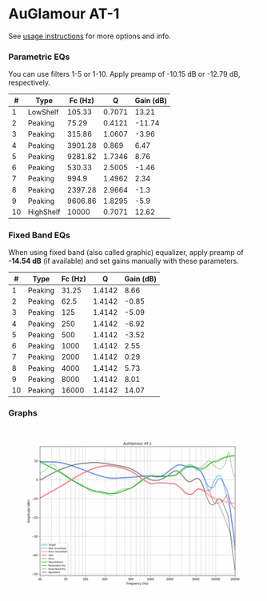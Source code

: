 # AuGlamour AT-1
See [usage instructions](https://github.com/jaakkopasanen/AutoEq#usage) for more options and info.

### Parametric EQs
You can use filters 1-5 or 1-10. Apply preamp of -10.15 dB or -12.79 dB, respectively.

|   # | Type      |   Fc (Hz) |      Q |   Gain (dB) |
|-----|-----------|-----------|--------|-------------|
|   1 | LowShelf  |    105.33 | 0.7071 |       13.21 |
|   2 | Peaking   |     75.29 | 0.4121 |      -11.74 |
|   3 | Peaking   |    315.86 | 1.0607 |       -3.96 |
|   4 | Peaking   |   3901.28 | 0.869  |        6.47 |
|   5 | Peaking   |   9281.82 | 1.7346 |        8.76 |
|   6 | Peaking   |    530.33 | 2.5005 |       -1.46 |
|   7 | Peaking   |    994.9  | 1.4962 |        2.34 |
|   8 | Peaking   |   2397.28 | 2.9664 |       -1.3  |
|   9 | Peaking   |   9606.86 | 1.8295 |       -5.9  |
|  10 | HighShelf |  10000    | 0.7071 |       12.62 |

### Fixed Band EQs
When using fixed band (also called graphic) equalizer, apply preamp of **-14.54 dB** (if available) and set gains manually with these parameters.

|   # | Type    |   Fc (Hz) |      Q |   Gain (dB) |
|-----|---------|-----------|--------|-------------|
|   1 | Peaking |     31.25 | 1.4142 |        8.66 |
|   2 | Peaking |     62.5  | 1.4142 |       -0.85 |
|   3 | Peaking |    125    | 1.4142 |       -5.09 |
|   4 | Peaking |    250    | 1.4142 |       -6.92 |
|   5 | Peaking |    500    | 1.4142 |       -3.52 |
|   6 | Peaking |   1000    | 1.4142 |        2.55 |
|   7 | Peaking |   2000    | 1.4142 |        0.29 |
|   8 | Peaking |   4000    | 1.4142 |        5.73 |
|   9 | Peaking |   8000    | 1.4142 |        8.01 |
|  10 | Peaking |  16000    | 1.4142 |       14.07 |

### Graphs
![](./AuGlamour%20AT-1.png)
